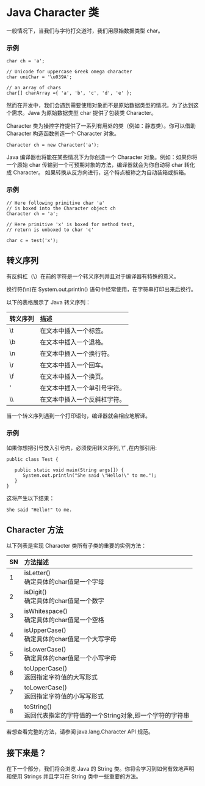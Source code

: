 # Java Character 类

一般情况下，当我们与字符打交道时，我们用原始数据类型 char。 

### 示例

```
char ch = 'a';

// Unicode for uppercase Greek omega character
char uniChar = '\u039A'; 

// an array of chars
char[] charArray ={ 'a', 'b', 'c', 'd', 'e' };
```

然而在开发中，我们会遇到需要使用对象而不是原始数据类型的情况。为了达到这个需求。Java 为原始数据类型 char 提供了包装类 Character。

Character 类为操控字符提供了一系列有用处的类（例如：静态类）。你可以借助 Character 构造函数创造一个 Character 对象。  

```
Character ch = new Character('a');
```

Java 编译器也将能在某些情况下为你创造一个 Character 对象。例如：如果你将一个原始 char 传输到一个可预期对象的方法，编译器就会为你自动将 char 转化成 Character。 如果转换从反方向进行，这个特点被称之为自动装箱或拆箱。

### 示例

```
// Here following primitive char 'a'
// is boxed into the Character object ch
Character ch = 'a';

// Here primitive 'x' is boxed for method test,
// return is unboxed to char 'c'

char c = test('x');
```

## 转义序列

有反斜杠（\）在前的字符是一个转义序列并且对于编译器有特殊的意义。

换行符(\n)在 System.out.println() 语句中经常使用，在字符串打印出来后换行。

以下的表格展示了 Java 转义序列：  

|转义序列|	描述|
|:-------|:------|
|\t	|在文本中插入一个标签。|
|\b	|在文本中插入一个退格。|
|\n	|在文本中插入一个换行符。|
|\r	|在文本中插入一个回车。|
|\f	|在文本中插入一个换页。|
|\'	|在文本中插入一个单引号字符。|
|\\\   |在文本中插入一个反斜杠字符。|

当一个转义序列遇到一个打印语句，编译器就会相应地解译。

### 示例

如果你想把引号放入引号内，必须使用转义序列, \” ,在内部引用:  

```
public class Test {

   public static void main(String args[]) {
      System.out.println("She said \"Hello!\" to me.");
   }
}
```

这将产生以下结果：  

```
She said "Hello!" to me.
```

## Character 方法

以下列表是实现 Character 类所有子类的重要的实例方法： 

|SN   |	方法描述|
|:------|:-----------|
|1	|isLetter() <br>确定具体的char值是一个字母|
|2	|isDigit()  <br>确定具体的char值是一个数字|
|3	|isWhitespace()<br>确定具体的char值是一个空格|
|4 |isUpperCase()<br>确定具体的char值是一个大写字母|
|5	|isLowerCase()<br>确定具体的char值是一个小写字母|
|6	|toUpperCase()<br>返回指定字符值的大写形式|
|7 |toLowerCase()<br>返回指定字符值的小写写形式|
|8	|toString()<br>返回代表指定的字符值的一个String对象,即一个字符的字符串|

若想查看完整的方法，请参阅 java.lang.Character API 规范。  

## 接下来是？
 
在下一个部分，我们将会浏览 Java 的 String 类。你将会学习到如何有效地声明和使用 Strings 并且学习在 String 类中一些重要的方法。
